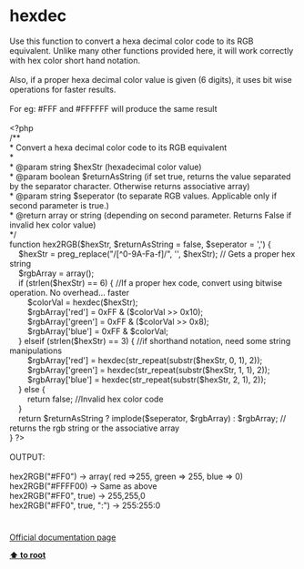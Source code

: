 # hexdec




<div class="phpcode"><span class="html">
Use this function to convert a hexa decimal color code to its RGB equivalent. Unlike many other functions provided here, it will work correctly with hex color short hand notation.<br><br>Also, if a proper hexa decimal color value is given (6 digits), it uses bit wise operations for faster results.<br><br>For eg: #FFF and #FFFFFF will produce the same result<br><br><span class="default">&lt;?php<br></span><span class="comment">/**<br> * Convert a hexa decimal color code to its RGB equivalent<br> *<br> * @param string $hexStr (hexadecimal color value)<br> * @param boolean $returnAsString (if set true, returns the value separated by the separator character. Otherwise returns associative array)<br> * @param string $seperator (to separate RGB values. Applicable only if second parameter is true.)<br> * @return array or string (depending on second parameter. Returns False if invalid hex color value)<br> */&#xA0; &#xA0; &#xA0; &#xA0; &#xA0; &#xA0; &#xA0; &#xA0; &#xA0; &#xA0; &#xA0; &#xA0; &#xA0; &#xA0; &#xA0; &#xA0; &#xA0; &#xA0; &#xA0; &#xA0; &#xA0; &#xA0; &#xA0; &#xA0; &#xA0; &#xA0; &#xA0; &#xA0; &#xA0; &#xA0; &#xA0; &#xA0; &#xA0; &#xA0; &#xA0; &#xA0; &#xA0; &#xA0; &#xA0; &#xA0; &#xA0; &#xA0; &#xA0; &#xA0; &#xA0; &#xA0; &#xA0; &#xA0;&#xA0; <br></span><span class="keyword">function </span><span class="default">hex2RGB</span><span class="keyword">(</span><span class="default">$hexStr</span><span class="keyword">, </span><span class="default">$returnAsString </span><span class="keyword">= </span><span class="default">false</span><span class="keyword">, </span><span class="default">$seperator </span><span class="keyword">= </span><span class="string">&apos;,&apos;</span><span class="keyword">) {<br>&#xA0; &#xA0; </span><span class="default">$hexStr </span><span class="keyword">= </span><span class="default">preg_replace</span><span class="keyword">(</span><span class="string">&quot;/[^0-9A-Fa-f]/&quot;</span><span class="keyword">, </span><span class="string">&apos;&apos;</span><span class="keyword">, </span><span class="default">$hexStr</span><span class="keyword">); </span><span class="comment">// Gets a proper hex string<br>&#xA0; &#xA0; </span><span class="default">$rgbArray </span><span class="keyword">= array();<br>&#xA0; &#xA0; if (</span><span class="default">strlen</span><span class="keyword">(</span><span class="default">$hexStr</span><span class="keyword">) == </span><span class="default">6</span><span class="keyword">) { </span><span class="comment">//If a proper hex code, convert using bitwise operation. No overhead... faster<br>&#xA0; &#xA0; &#xA0; &#xA0; </span><span class="default">$colorVal </span><span class="keyword">= </span><span class="default">hexdec</span><span class="keyword">(</span><span class="default">$hexStr</span><span class="keyword">);<br>&#xA0; &#xA0; &#xA0; &#xA0; </span><span class="default">$rgbArray</span><span class="keyword">[</span><span class="string">&apos;red&apos;</span><span class="keyword">] = </span><span class="default">0xFF </span><span class="keyword">&amp; (</span><span class="default">$colorVal </span><span class="keyword">&gt;&gt; </span><span class="default">0x10</span><span class="keyword">);<br>&#xA0; &#xA0; &#xA0; &#xA0; </span><span class="default">$rgbArray</span><span class="keyword">[</span><span class="string">&apos;green&apos;</span><span class="keyword">] = </span><span class="default">0xFF </span><span class="keyword">&amp; (</span><span class="default">$colorVal </span><span class="keyword">&gt;&gt; </span><span class="default">0x8</span><span class="keyword">);<br>&#xA0; &#xA0; &#xA0; &#xA0; </span><span class="default">$rgbArray</span><span class="keyword">[</span><span class="string">&apos;blue&apos;</span><span class="keyword">] = </span><span class="default">0xFF </span><span class="keyword">&amp; </span><span class="default">$colorVal</span><span class="keyword">;<br>&#xA0; &#xA0; } elseif (</span><span class="default">strlen</span><span class="keyword">(</span><span class="default">$hexStr</span><span class="keyword">) == </span><span class="default">3</span><span class="keyword">) { </span><span class="comment">//if shorthand notation, need some string manipulations<br>&#xA0; &#xA0; &#xA0; &#xA0; </span><span class="default">$rgbArray</span><span class="keyword">[</span><span class="string">&apos;red&apos;</span><span class="keyword">] = </span><span class="default">hexdec</span><span class="keyword">(</span><span class="default">str_repeat</span><span class="keyword">(</span><span class="default">substr</span><span class="keyword">(</span><span class="default">$hexStr</span><span class="keyword">, </span><span class="default">0</span><span class="keyword">, </span><span class="default">1</span><span class="keyword">), </span><span class="default">2</span><span class="keyword">));<br>&#xA0; &#xA0; &#xA0; &#xA0; </span><span class="default">$rgbArray</span><span class="keyword">[</span><span class="string">&apos;green&apos;</span><span class="keyword">] = </span><span class="default">hexdec</span><span class="keyword">(</span><span class="default">str_repeat</span><span class="keyword">(</span><span class="default">substr</span><span class="keyword">(</span><span class="default">$hexStr</span><span class="keyword">, </span><span class="default">1</span><span class="keyword">, </span><span class="default">1</span><span class="keyword">), </span><span class="default">2</span><span class="keyword">));<br>&#xA0; &#xA0; &#xA0; &#xA0; </span><span class="default">$rgbArray</span><span class="keyword">[</span><span class="string">&apos;blue&apos;</span><span class="keyword">] = </span><span class="default">hexdec</span><span class="keyword">(</span><span class="default">str_repeat</span><span class="keyword">(</span><span class="default">substr</span><span class="keyword">(</span><span class="default">$hexStr</span><span class="keyword">, </span><span class="default">2</span><span class="keyword">, </span><span class="default">1</span><span class="keyword">), </span><span class="default">2</span><span class="keyword">));<br>&#xA0; &#xA0; } else {<br>&#xA0; &#xA0; &#xA0; &#xA0; return </span><span class="default">false</span><span class="keyword">; </span><span class="comment">//Invalid hex color code<br>&#xA0; &#xA0; </span><span class="keyword">}<br>&#xA0; &#xA0; return </span><span class="default">$returnAsString </span><span class="keyword">? </span><span class="default">implode</span><span class="keyword">(</span><span class="default">$seperator</span><span class="keyword">, </span><span class="default">$rgbArray</span><span class="keyword">) : </span><span class="default">$rgbArray</span><span class="keyword">; </span><span class="comment">// returns the rgb string or the associative array<br></span><span class="keyword">} </span><span class="default">?&gt;<br></span><br>OUTPUT:<br><br>hex2RGB(&quot;#FF0&quot;) -&gt; array( red =&gt;255, green =&gt; 255, blue =&gt; 0)<br>hex2RGB(&quot;#FFFF00) -&gt; Same as above<br>hex2RGB(&quot;#FF0&quot;, true) -&gt; 255,255,0<br>hex2RGB(&quot;#FF0&quot;, true, &quot;:&quot;) -&gt; 255:255:0</span>
</div>
  

#

[Official documentation page](https://www.php.net/manual/en/function.hexdec.php)

**[⬆ to root](/)**